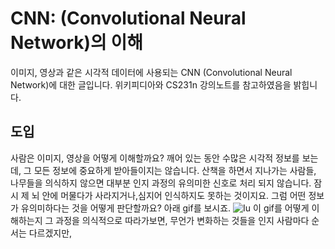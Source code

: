 # CNN: (Convolutional Neural Network)의 이해
이미지, 영상과 같은 시각적 데이터에 사용되는 CNN (Convolutional Neural Network)에 대한 글입니다. 위키피디아와 CS231n 강의노트를 참고하였음을 밝힙니다.
## 도입
사람은 이미지, 영상을 어떻게 이해할까요? 깨어 있는 동안 수많은 시각적 정보를 보는데, 그 모든 정보에 중요하게 받아들이지는 않습니다. 산책을 하면서 지나가는 사람들, 나무들을 의식하지 않으면 대부분 인지 과정의 유의미한 신호로 처리 되지 않습니다. 잠시 제 뇌 안에 머물다가 사라지거나,심지어 인식하지도 못하는 것이지요.
그럼 어떤 정보가 유의미하다는 것을 어떻게 판단할까요? 아래 gif를 보시죠.
![Iu](https://user-images.githubusercontent.com/11609881/111646763-45cb3b80-8845-11eb-8a03-35fb0b8e97c7.gif)
이 gif를 어떻게 이해하는지 그 과정을 의식적으로 따라가보면, 무언가 변화하는 것들을 인지
사람마다 순서는 다르겠지만, 
<!--stackedit_data:
eyJoaXN0b3J5IjpbOTM5ODkyNDgzLC0xMzQ4NzM3NjIwXX0=
-->